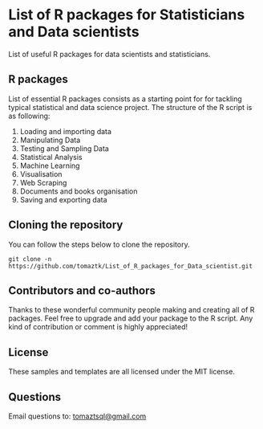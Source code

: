 # List of R packages for Statisticians and Data scientists
List of useful R packages for data scientists and statisticians.


## R packages

List of essential R packages consists as a starting point for for tackling typical statistical and data science project. The structure of the R script is as following:

1. Loading and importing data
2. Manipulating Data
3. Testing and Sampling Data
4. Statistical Analysis
5. Machine Learning
6. Visualisation
7. Web Scraping
8. Documents and books organisation
9. Saving and exporting data


## Cloning the repository
You can follow the steps below to clone the repository. 
```
git clone -n https://github.com/tomaztk/List_of_R_packages_for_Data_scientist.git
```

## Contributors and co-authors 

Thanks to these wonderful community people making and creating all of R packages. Feel free to upgrade and add your package to the R script. Any kind of contribution or comment is highly appreciated!

## License
These samples and templates are all licensed under the MIT license.

## Questions
Email questions to: tomaztsql@gmail.com
